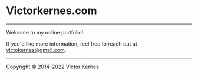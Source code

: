 # Victorkernes.com
---
Welcome to my online portfolio!

If you'd like more information, feel free to reach out at [victokernes@gmail.com](mailto:victorkernes@gmail.com "Email Victor Kernes").

---
Copyright © 2014-2022 Victor Kernes
